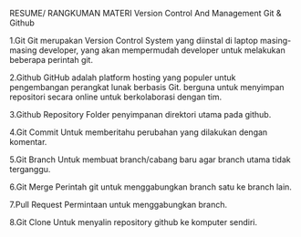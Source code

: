 RESUME/ RANGKUMAN MATERI 
Version Control And Management Git & Github

1.Git
Git merupakan Version Control System yang diinstal di laptop masing-masing developer, yang akan mempermudah developer untuk melakukan beberapa perintah git.

2.Github
GitHub adalah platform hosting yang populer untuk pengembangan perangkat lunak berbasis Git.  berguna untuk menyimpan repositori secara online  untuk berkolaborasi dengan tim.

3.Github Repository
Folder penyimpanan direktori utama pada github.

4.Git Commit
Untuk memberitahu perubahan yang dilakukan dengan komentar.

5.Git Branch
Untuk membuat branch/cabang baru agar branch utama tidak terganggu.

6.Git Merge
Perintah git untuk menggabungkan branch satu ke branch lain.

7.Pull Request
Permintaan untuk menggabungkan branch.

8.Git Clone
Untuk menyalin repository github ke komputer sendiri.